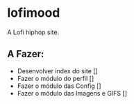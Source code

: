 # lofimood
 A Lofi hiphop site.

## A Fazer:
* Desenvolver index do site []
* Fazer o módulo do perfil []
* Fazer o módulo das Config []
* Fazer o módulo das Imagens e GIFS [] 